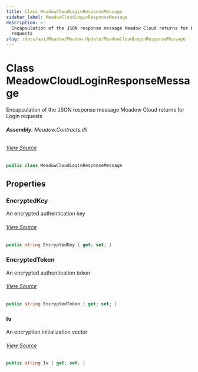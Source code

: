 ```yaml
---
title: Class MeadowCloudLoginResponseMessage
sidebar_label: MeadowCloudLoginResponseMessage
description: >-
  Encapsulation of the JSON response message Meadow Cloud returns for Login
  requests
slug: /docs/api/Meadow/Meadow.Update/MeadowCloudLoginResponseMessage
---
```

# Class MeadowCloudLoginResponseMessage
Encapsulation of the JSON response message Meadow Cloud returns for Login requests

###### **Assembly**: Meadow.Contracts.dll
###### [View Source](https://github.com/WildernessLabs/Meadow.Contracts.git/blob/develop/Source/Meadow.Contracts/Update/MeadowCloudLoginResponseMessage.cs#L6)
```csharp title="Declaration"
public class MeadowCloudLoginResponseMessage
```
## Properties
### EncryptedKey
An encrypted authentication key
###### [View Source](https://github.com/WildernessLabs/Meadow.Contracts.git/blob/develop/Source/Meadow.Contracts/Update/MeadowCloudLoginResponseMessage.cs#L11)
```csharp title="Declaration"
public string EncryptedKey { get; set; }
```
### EncryptedToken
An encrypted authentication token
###### [View Source](https://github.com/WildernessLabs/Meadow.Contracts.git/blob/develop/Source/Meadow.Contracts/Update/MeadowCloudLoginResponseMessage.cs#L15)
```csharp title="Declaration"
public string EncryptedToken { get; set; }
```
### Iv
An encryption initialization vector
###### [View Source](https://github.com/WildernessLabs/Meadow.Contracts.git/blob/develop/Source/Meadow.Contracts/Update/MeadowCloudLoginResponseMessage.cs#L19)
```csharp title="Declaration"
public string Iv { get; set; }
```
